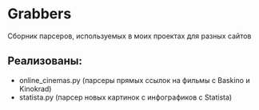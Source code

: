 # Grabbers
Сборник парсеров, используемых в моих проектах для разных сайтов

## Реализованы:
- online_cinemas.py (парсеры прямых ссылок на фильмы с Baskino и Kinokrad)
- statista.py (парсер новых картинок с инфографиков с Statista)
